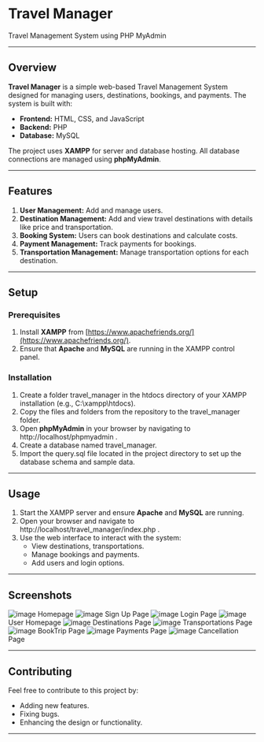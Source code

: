 # Travel Manager
Travel Management System using PHP MyAdmin

---

## Overview  
**Travel Manager** is a simple web-based Travel Management System designed for managing users, destinations, bookings, and payments. The system is built with:  
- **Frontend:** HTML, CSS, and JavaScript  
- **Backend:** PHP  
- **Database:** MySQL  

The project uses **XAMPP** for server and database hosting. All database connections are managed using **phpMyAdmin**.  

---

## Features  
1. **User Management:** Add and manage users.  
2. **Destination Management:** Add and view travel destinations with details like price and transportation.  
3. **Booking System:** Users can book destinations and calculate costs.  
4. **Payment Management:** Track payments for bookings.  
5. **Transportation Management:** Manage transportation options for each destination.  

---

## Setup  

### Prerequisites  
1. Install **XAMPP** from [https://www.apachefriends.org/](https://www.apachefriends.org/).  
2. Ensure that **Apache** and **MySQL** are running in the XAMPP control panel.  

### Installation  
1. Create a folder travel_manager in the htdocs directory of your XAMPP installation (e.g., C:\xampp\htdocs).
2. Copy the files and folders from the repository to the travel_manager folder.  
3. Open **phpMyAdmin** in your browser by navigating to http://localhost/phpmyadmin .  
4. Create a database named travel_manager.  
5. Import the query.sql file located in the project directory to set up the database schema and sample data.  

---

## Usage  

1. Start the XAMPP server and ensure **Apache** and **MySQL** are running.  
2. Open your browser and navigate to http://localhost/travel_manager/index.php .  
3. Use the web interface to interact with the system:  
   - View destinations, transportations.  
   - Manage bookings and payments.  
   - Add users and login options.  

---

## Screenshots  

![image](https://github.com/user-attachments/assets/85c37d90-3ac7-41d3-8790-f83ae920b92a) Homepage
![image](https://github.com/user-attachments/assets/8240e995-b531-4411-9307-dc68fd7e846b) Sign Up Page
![image](https://github.com/user-attachments/assets/43a51961-7204-4c5a-b210-fc48ef3c6130) Login Page
![image](https://github.com/user-attachments/assets/948ad652-ea5b-4c64-a139-4b2072b58a0d) User Homepage
![image](https://github.com/user-attachments/assets/4506804c-bef9-44a8-8e60-e04ec94b7586) Destinations Page
![image](https://github.com/user-attachments/assets/44b3171b-f827-4b61-8754-6d630495c7a2) Transportations Page
![image](https://github.com/user-attachments/assets/5fedda39-8244-4a0c-a60d-eeef62a304d4) BookTrip Page
![image](https://github.com/user-attachments/assets/57fb62b2-94ff-43af-bc12-2898222e3d1c) Payments Page
![image](https://github.com/user-attachments/assets/f3c41a5b-8181-4b4b-8ff4-4f6dd4144eb8) Cancellation Page

---

## Contributing  

Feel free to contribute to this project by:  
- Adding new features.  
- Fixing bugs.  
- Enhancing the design or functionality.  

---
